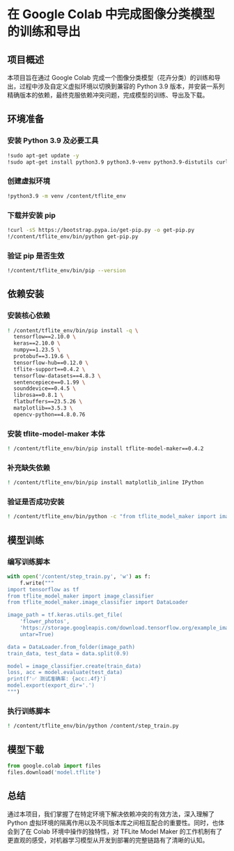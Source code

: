 # 在 Google Colab 中完成图像分类模型的训练和导出

## 项目概述
本项目旨在通过 Google Colab 完成一个图像分类模型（花卉分类）的训练和导出，过程中涉及自定义虚拟环境以切换到兼容的 Python 3.9 版本，并安装一系列精确版本的依赖，最终克服依赖冲突问题，完成模型的训练、导出及下载。

## 环境准备
### 安装 Python 3.9 及必要工具
```bash
!sudo apt-get update -y
!sudo apt-get install python3.9 python3.9-venv python3.9-distutils curl -y
```

### 创建虚拟环境
```bash
!python3.9 -m venv /content/tflite_env
```

### 下载并安装 pip
```bash
!curl -sS https://bootstrap.pypa.io/get-pip.py -o get-pip.py
!/content/tflite_env/bin/python get-pip.py
```

### 验证 pip 是否生效
```bash
!/content/tflite_env/bin/pip --version
```

## 依赖安装
### 安装核心依赖
```bash
! /content/tflite_env/bin/pip install -q \
  tensorflow==2.10.0 \
  keras==2.10.0 \
  numpy==1.23.5 \
  protobuf==3.19.6 \
  tensorflow-hub==0.12.0 \
  tflite-support==0.4.2 \
  tensorflow-datasets==4.8.3 \
  sentencepiece==0.1.99 \
  sounddevice==0.4.5 \
  librosa==0.8.1 \
  flatbuffers==23.5.26 \
  matplotlib==3.5.3 \
  opencv-python==4.8.0.76
```

### 安装 tflite-model-maker 本体
```bash
! /content/tflite_env/bin/pip install tflite-model-maker==0.4.2
```

### 补充缺失依赖
```bash
! /content/tflite_env/bin/pip install matplotlib_inline IPython
```

### 验证是否成功安装
```bash
! /content/tflite_env/bin/python -c "from tflite_model_maker import image_classifier; print('TFLite Model Maker 已成功导入')"
```

## 模型训练
### 编写训练脚本
```python
with open('/content/step_train.py', 'w') as f:
    f.write("""
import tensorflow as tf
from tflite_model_maker import image_classifier
from tflite_model_maker.image_classifier import DataLoader

image_path = tf.keras.utils.get_file(
    'flower_photos',
    'https://storage.googleapis.com/download.tensorflow.org/example_images/flower_photos.tgz',
    untar=True)

data = DataLoader.from_folder(image_path)
train_data, test_data = data.split(0.9)

model = image_classifier.create(train_data)
loss, acc = model.evaluate(test_data)
print(f'✅ 测试准确率: {acc:.4f}')
model.export(export_dir='.')
""")
```

### 执行训练脚本
```bash
! /content/tflite_env/bin/python /content/step_train.py
```

## 模型下载
```python
from google.colab import files
files.download('model.tflite')
```

## 总结
通过本项目，我们掌握了在特定环境下解决依赖冲突的有效方法，深入理解了 Python 虚拟环境的隔离作用以及不同版本库之间相互配合的重要性。同时，也体会到了在 Colab 环境中操作的独特性，对 TFLite Model Maker 的工作机制有了更直观的感受，对机器学习模型从开发到部署的完整链路有了清晰的认知。
